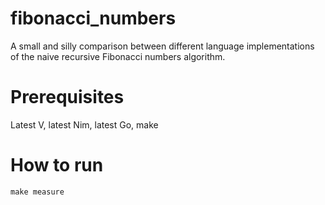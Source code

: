 # fibonacci_numbers
A small and silly comparison between different language implementations of the naive recursive Fibonacci numbers algorithm.

# Prerequisites
Latest V, latest Nim, latest Go, make

# How to run
`make measure`
